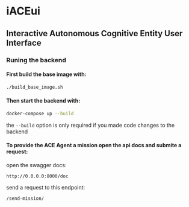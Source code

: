 # iACEui

## Interactive Autonomous Cognitive Entity User Interface

### Runing the backend

#### First build the base image with:
```bash
./build_base_image.sh
```

#### Then start the backend with:
```bash
docker-compose up --build
```
the `--build` option is only required if you made code changes to the backend

#### To provide the ACE Agent a mission open the api docs and submite a request:

open the swagger docs:
```
http://0.0.0.0:8000/doc
```

send a request to this endpoint:
```
/send-mission/
```